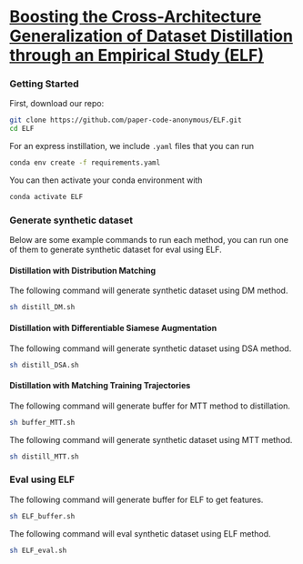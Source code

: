 # [Boosting the Cross-Architecture Generalization of Dataset Distillation through an Empirical Study  (ELF)](https://arxiv.org/abs/2312.05598)

### Getting Started

First, download our repo:

```bash
git clone https://github.com/paper-code-anonymous/ELF.git
cd ELF
```

For an express instillation, we include ```.yaml``` files that you can run

```bash
conda env create -f requirements.yaml
```

You can then activate your  conda environment with

```bash
conda activate ELF
```

### Generate synthetic dataset

Below are some example commands to run each method, you can run one of them to generate synthetic dataset for eval using ELF.

#### Distillation with Distribution Matching

The following command will generate synthetic dataset using DM method.

```bash
sh distill_DM.sh
```

#### Distillation with Differentiable Siamese Augmentation

The following command will generate synthetic dataset using DSA method.

```bash
sh distill_DSA.sh
```

#### Distillation with Matching Training Trajectories

The following command will generate buffer for MTT method to distillation.

```bash
sh buffer_MTT.sh
```

The following command will generate synthetic dataset using MTT method.

```bash
sh distill_MTT.sh
```

### Eval using ELF

The following command will generate buffer for ELF to get features.

```bash
sh ELF_buffer.sh
```

The following command will eval synthetic dataset using ELF method.

```bash
sh ELF_eval.sh
```
